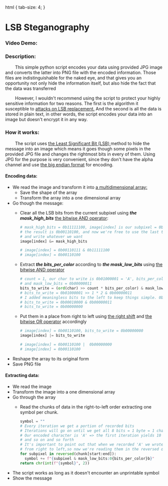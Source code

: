 html {
	tab-size: 4;
}

# LSB Steganography 
### Video Demo:  <URL HERE>
### Description:
&nbsp; &nbsp; &nbsp; &nbsp;  This simple python script encodes your data using provided JPG image and converts the latter into PNG file with the encoded information. Those files are indistinguishable for the naked eye, and that gives you an opportunity not only hide the information itself, but also hide the fact that the data was transferred

&nbsp; &nbsp; &nbsp; &nbsp;  However, I wouldn't recommend using the script to protect your highly sensitive information for two reasons. The first is the algorithm it susceptible to <a href="https://daniellerch.me/stego/aletheia/lsbr-attack-en/">attacks on LSB replacement.</a> And the second is all the data is stored in plain text, in other words, the script encodes your data into an image but doesn't encrypt it in any way.

### How it works:
&nbsp; &nbsp; &nbsp; &nbsp;  The script uses <a href="https://en.wikipedia.org/wiki/Bit_numbering#:~:text=In%20computing%2C%20the%20least%20significant,place%20of%20the%20binary%20integer.">the Least Significant Bit (LSB) </a> method to hide the message into an image which means it goes though some pixels in the provided JPG file and changes the rightmost bits in every of them. Using JPG for the purpose is very convenient, since they don't have the alpha channel and use <a href="https://en.wikipedia.org/wiki/Endianness#:~:text=A%20big%2Dendian%20system%20stores,byte%20at%20the%20smallest%20address.">the big endian format</a> for encoding. 
 
#### Encoding data:
- We read the image  and transform it into <a href="https://www.mathworks.com/help/matlab/math/multidimensional-arrays.html">a multidimensional array:</a> 
	- Save the shape of the array
	- Transform the array into a one dimensional array
- Go though the message:
	- Clear all the LSB bits from the current subpixel using ***the mask_high_bits***  <a href="https://realpython.com/python-bitwise-operators/#bitwise-and">the bitwise AND operator</a>:
	  ```python
	  # mask_high_bits = 0b11111100, image[index] is our subpixel = 0b00110111
	  # the result is 0b00110100, and now we're free to use the last two bits
	  # and write whatever we want
	  image[index] &= mask_high_bits
	  
	  # image[index] = 0b00110111 & 0b11111100
	  # image[index] = 0b00110100
	  ````
	-  Extract ***the bits_per_color*** according to  ***the mask_low_bits*** using <a href="https://realpython.com/python-bitwise-operators/#bitwise-and">the bitwise AND operator</a>
		```python
		# count = 1, our char to write is 0b01000001 = 'A', bits_per_color = 2 
		# and mask_low_bits = 0b00000011
		bits_to_write = (ord(char) >> count * bits_per_color) & mask_low_bits  
		# bits_to_write = 0b01000001 >> 1 * 2 & 0b00000011
		# I added meaningless bits to the left to keep things simple. 0b00010000 == 0b010000
		# bits_to_write = 0b00010000 & 0b00000011
		# bits_to_write = 0b00000000
	 	```
	 
	- Put them in a place from right to left using <a href="https://realpython.com/python-bitwise-operators/#right-shift">the right shift</a> and <a href="https://realpython.com/python-bitwise-operators/#bitwise-or">the bitwise OR operator</a> accordingly
	  ```python
	  # image[index] = 0b00110100, bits_to_write = 0b00000000
	  image[index] |= bits_to_write
	  
	  # image[index] = 0b00110100 |  0b00000000
	  # image[index] = 0b00110100
	  ```
- Reshape the array to its original form
- Save PNG file

#### Extracting data:
- We read the image  
- Transform the image into a one dimensional array
- Go through the array
	- Read the chunks of data in the right-to-left order extracting one symbol per chunk.

	  ```python
	  symbol = ""
	  # Every iteration we get a portion of recorded bits
	  # Iterations will go on until we get all 8 bits = 1 byte = 1 char
	  # Our encoded character is 'A' => the first iteration yields 10 => the next 00 
	  # and so on and so forth
	  # It's important to point out that when we recorded 'A' we wrote its bits 
	  # from right to left,so now we're reading them in the reversed order
	  for subpixel in reversed(chunk[start:end]):
	    symbol += f"{subpixel & mask_low_bits:0{bits_per_color}b}"
	  return chr(int(f"{symbol}", 2))
	    ```
- The script works as long as it doesn't encounter an unprintable symbol
- Show the message

